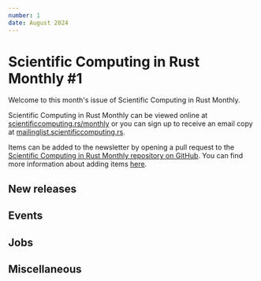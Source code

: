 ```yaml
---
number: 1
date: August 2024
---
```


# Scientific Computing in Rust Monthly #1

Welcome to this month's issue of Scientific Computing in Rust Monthly.

<!-- Editor can write a 2-3 sentence introduction here -->

Scientific Computing in Rust Monthly can be viewed online
at [scientificcomputing.rs/monthly](https://scientificcomputing.rs/monthly) or you can sign up
to receive an email copy at [mailinglist.scientificcomputing.rs](https://mailinglist.scientificcomputing.rs).

Items can be added to the newsletter by opening a pull request to the
[Scientific Computing in Rust Monthly repository on GitHub](https://github.com/rust-scicomp/scientific-computing-in-rust-monthly).
You can find more information about adding items
[here](https://github.com/rust-scicomp/scientific-computing-in-rust-monthly#contributing-an-item).

## New releases
<!--
This section can be used to announce new released of libraries. Items should
be sorted in alphabetical order and should use the format:

### <library name> <release number>
<brief description of the library and its new features in this release>
-->

## Events
<!--
This section can be used to advertise events. Items should be sorted in date order, with
sooner events first, and should use the format:

### [<event name>, <location or "held virutally">, <date>](<website URL>)
<brief description of event>
-->

## Jobs
<!--
This section can be used to advertise jobs that may be of interest. Items should be sorted in the
order in which they are added and should use the format:

### [<job title>, <location>](<more information URL>)
<description of job, including how to apply and deadline>
-->

## Miscellaneous
<!--
Any items that do not fit into any other section can be added here.
-->
